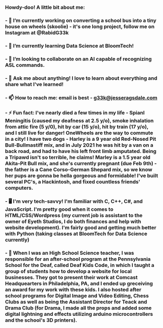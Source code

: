 ### Howdy-doo! A little bit about me:
###
### - 🔭 I’m currently working on converting a school bus into a tiny house on wheels (skoolie) - it's one long project, follow me on Instagram at @RabidG33k
### - 🌱 I’m currently learning Data Science at BloomTech!
### - 👯 I’m looking to collaborate on an AI capable of recognizing ASL commands.
### - 💬 Ask me about anything! I love to learn about everything and share what I've learned!
### - 📫 How to reach me: email is best - g33k@jesseragsdale.com
### - ⚡ Fun fact: I've nearly died a few times in my life - Spianl Meningitis (caused my deafness at 2.5 y/o), smoke inhalation from attic fire (5 y/0), hit by car (15 y/o), hit by train (17 y/o), and I still live for danger! OneWheels are the way to commute in a city! I have two dogs - Harley is a 9 year old Red-Nosed Pit Bull-Bullmastiff mix, and in July 2021 he was hit by a van on a back road, and had to have his left front limb amputated. Being a Tripawd isn't so terrible, he claims! Marley is a 1.5 year old Akita-Pit Bull mix, and she's currently pregnant (due Feb 9th) - the father is a Cane Corso-German Shepard mix, so we know her pups are gonna be hella gorgeous and formidable! I've built several PC's, a Hackintosh, and fixed countless friends' computers. 
### - 🖥️ I'm very tech-savvy! I'm familiar with C, C++, C#, and JavaScript. I'm pretty good when it comes to HTML/CSS/Wordpress (my current job is assistant to the owner of Eyeth Studios, I do both finances and help with website development). I'm fairly good and getting much better with Python (taking classes at BloomTech for Data Science currently)
### - 🥇 When I was an High School Science teacher, I was responsible for an after-school program at the Pennsylvania School for the Deaf, called Deaf Kids Code, in which I taught a group of students how to develop a website for local businesses. They got to present their work at Comcast Headquearters in Philadelphia, PA, and I ended up greceiving an award for my work with these kids. I also hosted after school programs for Digital Image and Video Editing, Chess Clubs as well as being the Assistant Director for Teack and Drama Club (for Drama, I made all the props and added some digital lightning and effects utilizing arduino microcontrollers and the school's 3D printers).

<!--
**Rabidgeek/Rabidgeek** is a ✨ _special_ ✨ repository because its `README.md` (this file) appears on your GitHub profile.

Here are some ideas to get you started:

- 🔭 I’m currently working on ...
- 🌱 I’m currently learning ...
- 👯 I’m looking to collaborate on ...
- 🤔 I’m looking for help with ...
- 💬 Ask me about ...
- 📫 How to reach me: ...
- 😄 Pronouns: ...
- ⚡ Fun fact: ...
-->
